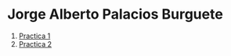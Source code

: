 # Jorge Alberto Palacios Burguete

1. [Practica 1](./Practica-1.md)
2. [Practica 2](./Practica-2.md)
